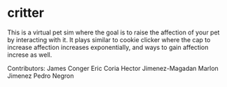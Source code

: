 # critter

This is a virtual pet sim where the goal is to raise the affection of your pet by interacting with it.
It plays similar to cookie clicker where the cap to increase affection increases exponentially, and ways to gain affection increse as well.

Contributors:
James Conger
Eric Coria
Hector Jimenez-Magadan
Marlon Jimenez
Pedro Negron
